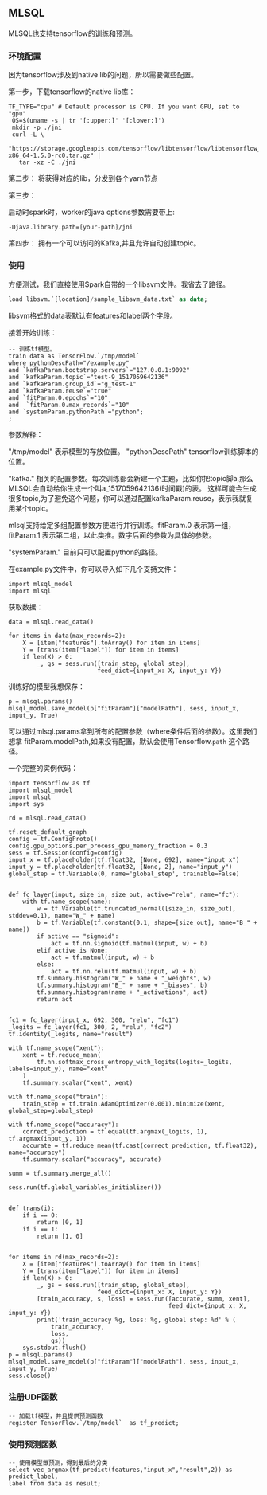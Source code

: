 ## MLSQL

MLSQL也支持tensorflow的训练和预测。

### 环境配置

因为tensorflow涉及到native lib的问题，所以需要做些配置。

第一步，下载tensorflow的native lib库：

```
TF_TYPE="cpu" # Default processor is CPU. If you want GPU, set to "gpu"
 OS=$(uname -s | tr '[:upper:]' '[:lower:]')
 mkdir -p ./jni
 curl -L \
   "https://storage.googleapis.com/tensorflow/libtensorflow/libtensorflow_jni-${TF_TYPE}-${OS}-x86_64-1.5.0-rc0.tar.gz" |
   tar -xz -C ./jni
```


第二步： 将获得对应的lib，分发到各个yarn节点


第三步：

启动时spark时，worker的java options参数需要带上:

```
-Djava.library.path=[your-path]/jni
```


第四步： 拥有一个可以访问的Kafka,并且允许自动创建topic。

### 使用

方便测试，我们直接使用Spark自带的一个libsvm文件。我省去了路径。

```sql
load libsvm.`[location]/sample_libsvm_data.txt` as data;

```

libsvm格式的data表默认有features和label两个字段。

接着开始训练：

```
-- 训练tf模型。
train data as TensorFlow.`/tmp/model` 
where pythonDescPath="/example.py"
and `kafkaParam.bootstrap.servers`="127.0.0.1:9092"
and `kafkaParam.topic`="test-9_1517059642136"
and `kafkaParam.group_id`="g_test-1"
and `kafkaParam.reuse`="true"
and `fitParam.0.epochs`="10"
and  `fitParam.0.max_records`="10"
and `systemParam.pythonPath`="python";
;
```

参数解释：

"/tmp/model" 表示模型的存放位置。
"pythonDescPath" tensorflow训练脚本的位置。

"kafka." 相关的配置参数。每次训练都会新建一个主题，比如你把topic脚a,那么MLSQL会自动给你生成一个叫a_1517059642136(时间戳)的表。
这样可能会生成很多topic,为了避免这个问题，你可以通过配置kafkaParam.reuse，表示我就复用某个topic。

mlsql支持给定多组配置参数方便进行并行训练。fitParam.0 表示第一组，fitParam.1 表示第二组，以此类推。数字后面的参数为具体的参数。

"systemParam." 目前只可以配置python的路径。


在example.py文件中，你可以导入如下几个支持文件：

```
import mlsql_model
import mlsql

```

获取数据：

```
data = mlsql.read_data()

for items in data(max_records=2):
    X = [item["features"].toArray() for item in items]
    Y = [trans(item["label"]) for item in items]
    if len(X) > 0:
        _, gs = sess.run([train_step, global_step],
                         feed_dict={input_x: X, input_y: Y})
```


训练好的模型我想保存：

```
p = mlsql.params()
mlsql_model.save_model(p["fitParam"]["modelPath"], sess, input_x, input_y, True)
```

可以通过mlsql.params拿到所有的配置参数（where条件后面的参数）。这里我们想拿 fitParam.modelPath,如果没有配置，默认会使用Tensorflow.`path`
这个路径。

一个完整的实例代码：

```
import tensorflow as tf
import mlsql_model
import mlsql
import sys

rd = mlsql.read_data()

tf.reset_default_graph
config = tf.ConfigProto()
config.gpu_options.per_process_gpu_memory_fraction = 0.3
sess = tf.Session(config=config)
input_x = tf.placeholder(tf.float32, [None, 692], name="input_x")
input_y = tf.placeholder(tf.float32, [None, 2], name="input_y")
global_step = tf.Variable(0, name='global_step', trainable=False)


def fc_layer(input, size_in, size_out, active="relu", name="fc"):
    with tf.name_scope(name):
        w = tf.Variable(tf.truncated_normal([size_in, size_out], stddev=0.1), name="W_" + name)
        b = tf.Variable(tf.constant(0.1, shape=[size_out], name="B_" + name))
        if active == "sigmoid":
            act = tf.nn.sigmoid(tf.matmul(input, w) + b)
        elif active is None:
            act = tf.matmul(input, w) + b
        else:
            act = tf.nn.relu(tf.matmul(input, w) + b)
        tf.summary.histogram("W_" + name + "_weights", w)
        tf.summary.histogram("B_" + name + "_biases", b)
        tf.summary.histogram(name + "_activations", act)
        return act


fc1 = fc_layer(input_x, 692, 300, "relu", "fc1")
_logits = fc_layer(fc1, 300, 2, "relu", "fc2")
tf.identity(_logits, name="result")

with tf.name_scope("xent"):
    xent = tf.reduce_mean(
        tf.nn.softmax_cross_entropy_with_logits(logits=_logits, labels=input_y), name="xent"
    )
    tf.summary.scalar("xent", xent)

with tf.name_scope("train"):
    train_step = tf.train.AdamOptimizer(0.001).minimize(xent, global_step=global_step)

with tf.name_scope("accuracy"):
    correct_prediction = tf.equal(tf.argmax(_logits, 1), tf.argmax(input_y, 1))
    accurate = tf.reduce_mean(tf.cast(correct_prediction, tf.float32), name="accuracy")
    tf.summary.scalar("accuracy", accurate)

summ = tf.summary.merge_all()

sess.run(tf.global_variables_initializer())


def trans(i):
    if i == 0:
        return [0, 1]
    if i == 1:
        return [1, 0]


for items in rd(max_records=2):
    X = [item["features"].toArray() for item in items]
    Y = [trans(item["label"]) for item in items]
    if len(X) > 0:
        _, gs = sess.run([train_step, global_step],
                         feed_dict={input_x: X, input_y: Y})
        [train_accuracy, s, loss] = sess.run([accurate, summ, xent],
                                             feed_dict={input_x: X, input_y: Y})
        print('train_accuracy %g, loss: %g, global step: %d' % (
            train_accuracy,
            loss,
            gs))
    sys.stdout.flush()
p = mlsql.params()
mlsql_model.save_model(p["fitParam"]["modelPath"], sess, input_x, input_y, True)
sess.close()

```

### 注册UDF函数

```
-- 加载tf模型，并且提供预测函数
register TensorFlow.`/tmp/model`  as tf_predict;
```

### 使用预测函数

```
-- 使用模型做预测，得到最后的分类
select vec_argmax(tf_predict(features,"input_x","result",2)) as predict_label,
label from data as result;
```
